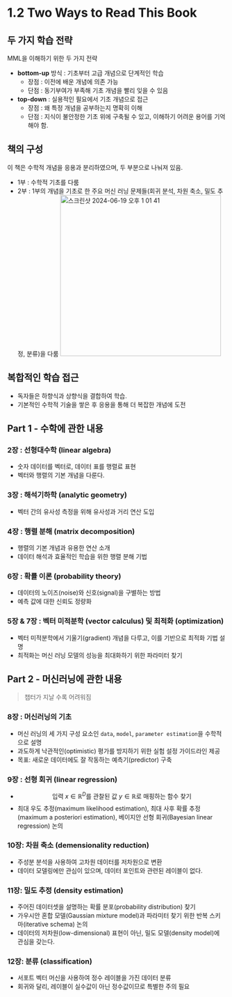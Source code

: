 # 1.2 Two Ways to Read This Book

## 두 가지 학습 전략
MML을 이해하기 위한 두 가지 전략
- **bottom-up** 방식 : 기초부터 고급 개념으로 단계적인 학습
  - 장점 : 이전에 배운 개념에 의존 가능
  - 단점 : 동기부여가 부족해 기초 개념을 빨리 잊을 수 있음
- **top-down** : 실용적인 필요에서 기초 개념으로 접근
  - 장점 : 왜 특정 개념을 공부하는지 명확히 이해
  - 단점 : 지식이 불안정한 기초 위에 구축될 수 있고, 이해하기 어려운 용어를 기억해야 함.

## 책의 구성
이 책은 수학적 개념을 응용과 분리하였으며, 두 부분으로 나눠져 있음.
- 1부 : 수학적 기초를 다룸
- 2부 : 1부의 개념을 기초로 한 주요 머신 러닝 문제들(회귀 분석, 차원 축소, 밀도 추정, 분류)을 다룸
  <img width="370" alt="스크린샷 2024-06-19 오후 1 01 41" src="https://github.com/star-books-coffee/MML/assets/101961939/917111b4-e95e-4b83-beab-457b227aef32">

## 복합적인 학습 접근
- 독자들은 하향식과 상향식을 결합하여 학습.
- 기본적인 수학적 기술을 쌓은 후 응용을 통해 더 복잡한 개념에 도전

## Part 1 - 수학에 관한 내용

### 2장 : 선형대수학 (linear algebra)
- 숫자 데이터를 벡터로, 데이터 표를 행렬료 표현
- 벡터와 행렬의 기본 개념을 다룬다.

### 3장 : 해석기하학 (analytic geometry)
- 벡터 간의 유사성 측정을 위해 유사성과 거리 연산 도입

### 4장 : 행렬 분해 (matrix decomposition)
- 행렬의 기본 개념과 유용한 연산 소개
- 데이터 해석과 효율적인 학습을 위한 행렬 분해 기법

### 6장 : 확률 이론 (probability theory)
- 데이터의 노이즈(noise)와 신호(signal)을 구별하는 방법
- 예측 값에 대한 신뢰도 정량화

### 5장 & 7장 : 벡터 미적분학 (vector calculus) 및 최적화 (optimization)
- 벡터 미적분학에서 기울기(gradient) 개념을 다루고, 이를 기반으로 최적화 기법 설명
- 최적화는 머신 러닝 모델의 성능을 최대화하기 위한 파라미터 찾기

## Part 2 - 머신러닝에 관한 내용
> 챕터가 지날 수록 어려워짐

### 8장 : 머신러닝의 기초
- 머신 러닝의 세 가지 구성 요소인 `data`, `model`, `parameter estimation`을 수학적으로 설명
- 과도하게 낙관적인(optimistic) 평가를 방지하기 위한 실험 설정 가이드라인 제공
- 목표: 새로운 데이터에도 잘 작동하는 예측기(predictor) 구축

### 9장 : 선형 회귀 (linear regression)
  - $$\text{입력 } x \in \mathbb{R}^D \text{를 관찰된 값 } y \in \mathbb{R} \text{로 매핑하는 함수 찾기}$$
- 최대 우도 추정(maximum likelihood estimation), 최대 사후 확률 추정(maximum a posteriori estimation), 베이지안 선형 회귀(Bayesian linear regression) 논의

### 10장: 차원 축소 (demensionality reduction)
- 주성분 분석을 사용하여 고차원 데이터를 저차원으로 변환
- 데이터 모델링에만 관심이 있으며, 데이터 포인트와 관련된 레이블이 없다.

### 11장: 밀도 추정 (density estimation)
- 주어진 데이터셋을 설명하는 확률 분포(probability distribution) 찾기
- 가우시안 혼합 모델(Gaussian mixture model)과 파라미터 찾기 위한 반복 스키마(iterative schema) 논의
- 데이터의 저차원(low-dimensional) 표현이 아닌, 밀도 모델(density model)에 관심을 갖는다.

### 12장: 분류 (classification)
- 서포트 벡터 머신을 사용하여 정수 레이블을 가진 데이터 분류
- 회귀와 달리, 레이블이 실수값이 아닌 정수값이므로 특별한 주의 필요
